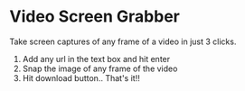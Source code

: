 # Video Screen Grabber
Take screen captures of any frame of a video in just 3 clicks.

1. Add any url in the text box and hit enter
2. Snap the image of any frame of the video
3. Hit download button.. That's it!!
